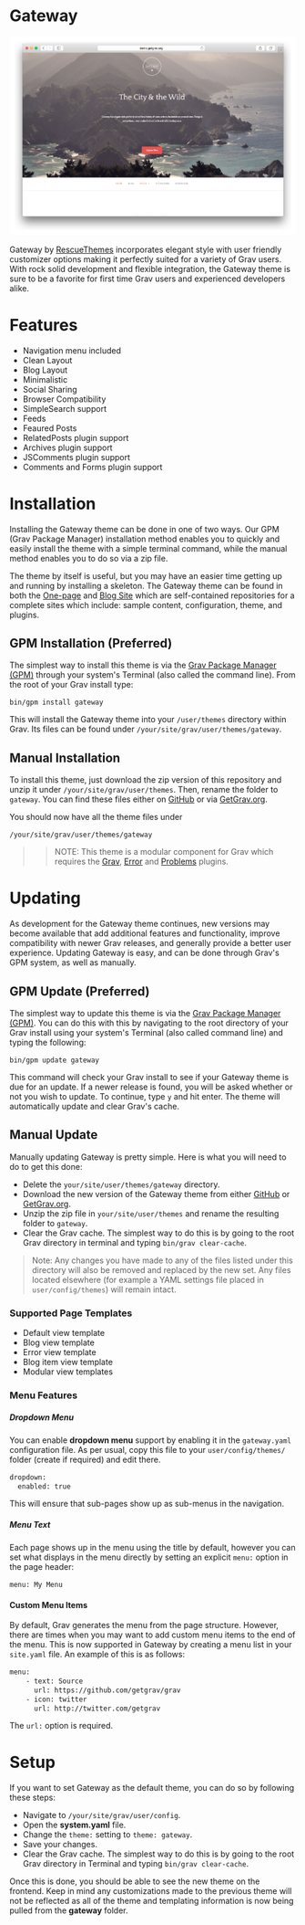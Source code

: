 # Gateway

![Gateway](assets/readme_1.png)

Gateway by [RescueThemes](https://rescuethemes.com/) incorporates elegant style with user friendly customizer options making it perfectly suited for a variety of Grav users. With rock solid development and flexible integration, the Gateway theme is sure to be a favorite for first time Grav users and experienced developers alike.

# Features

* Navigation menu included
* Clean Layout
* Blog Layout
* Minimalistic
* Social Sharing
* Browser Compatibility
* SimpleSearch support
* Feeds
* Feaured Posts
* RelatedPosts plugin support
* Archives plugin support
* JSComments plugin support
* Comments and Forms plugin support

# Installation

Installing the Gateway theme can be done in one of two ways. Our GPM (Grav Package Manager) installation method enables you to quickly and easily install the theme with a simple terminal command, while the manual method enables you to do so via a zip file.

The theme by itself is useful, but you may have an easier time getting up and running by installing a skeleton. The Gateway theme can be found in both the [One-page](https://github.com/getgrav/grav-skeleton-onepage-site) and [Blog Site](https://github.com/getgrav/grav-skeleton-blog-site) which are self-contained repositories for a complete sites which include: sample content, configuration, theme, and plugins.

## GPM Installation (Preferred)

The simplest way to install this theme is via the [Grav Package Manager (GPM)](http://learn.getgrav.org/advanced/grav-gpm) through your system's Terminal (also called the command line).  From the root of your Grav install type:

    bin/gpm install gateway

This will install the Gateway theme into your `/user/themes` directory within Grav. Its files can be found under `/your/site/grav/user/themes/gateway`.

## Manual Installation

To install this theme, just download the zip version of this repository and unzip it under `/your/site/grav/user/themes`. Then, rename the folder to `gateway`. You can find these files either on [GitHub](https://github.com/getgrav/grav-theme-gateway) or via [GetGrav.org](http://getgrav.org/downloads/themes).

You should now have all the theme files under

    /your/site/grav/user/themes/gateway

>> NOTE: This theme is a modular component for Grav which requires the [Grav](http://github.com/getgrav/grav), [Error](https://github.com/getgrav/grav-theme-error) and [Problems](https://github.com/getgrav/grav-plugin-problems) plugins.

# Updating

As development for the Gateway theme continues, new versions may become available that add additional features and functionality, improve compatibility with newer Grav releases, and generally provide a better user experience. Updating Gateway is easy, and can be done through Grav's GPM system, as well as manually.

## GPM Update (Preferred)

The simplest way to update this theme is via the [Grav Package Manager (GPM)](http://learn.getgrav.org/advanced/grav-gpm). You can do this with this by navigating to the root directory of your Grav install using your system's Terminal (also called command line) and typing the following:

    bin/gpm update gateway

This command will check your Grav install to see if your Gateway theme is due for an update. If a newer release is found, you will be asked whether or not you wish to update. To continue, type `y` and hit enter. The theme will automatically update and clear Grav's cache.

## Manual Update

Manually updating Gateway is pretty simple. Here is what you will need to do to get this done:

* Delete the `your/site/user/themes/gateway` directory.
* Download the new version of the Gateway theme from either [GitHub](https://github.com/getgrav/grav-plugin-gateway) or [GetGrav.org](http://getgrav.org/downloads/themes#extras).
* Unzip the zip file in `your/site/user/themes` and rename the resulting folder to `gateway`.
* Clear the Grav cache. The simplest way to do this is by going to the root Grav directory in terminal and typing `bin/grav clear-cache`.

> Note: Any changes you have made to any of the files listed under this directory will also be removed and replaced by the new set. Any files located elsewhere (for example a YAML settings file placed in `user/config/themes`) will remain intact.

### Supported Page Templates

* Default view template
* Blog view template
* Error view template
* Blog item view template
* Modular view templates

### Menu Features

##### Dropdown Menu

You can enable **dropdown menu** support by enabling it in the `gateway.yaml` configuration file. As per usual, copy this file to your `user/config/themes/` folder (create if required) and edit there.

```
dropdown:
  enabled: true
```

This will ensure that sub-pages show up as sub-menus in the navigation.

##### Menu Text

Each page shows up in the menu using the title by default, however you can set what displays in the menu directly by setting an explicit `menu:` option in the page header:

```
menu: My Menu
```

#### Custom Menu Items

By default, Grav generates the menu from the page structure.  However, there are times when you may want to add custom menu items to the end of the menu.  This is now supported in Gateway by creating a menu list in your `site.yaml` file.  An example of this is as follows:

```
menu:
    - text: Source
      url: https://github.com/getgrav/grav
    - icon: twitter
      url: http://twitter.com/getgrav
```

The `url:` option is required.


# Setup

If you want to set Gateway as the default theme, you can do so by following these steps:

* Navigate to `/your/site/grav/user/config`.
* Open the **system.yaml** file.
* Change the `theme:` setting to `theme: gateway`.
* Save your changes.
* Clear the Grav cache. The simplest way to do this is by going to the root Grav directory in Terminal and typing `bin/grav clear-cache`.

Once this is done, you should be able to see the new theme on the frontend. Keep in mind any customizations made to the previous theme will not be reflected as all of the theme and templating information is now being pulled from the **gateway** folder.
